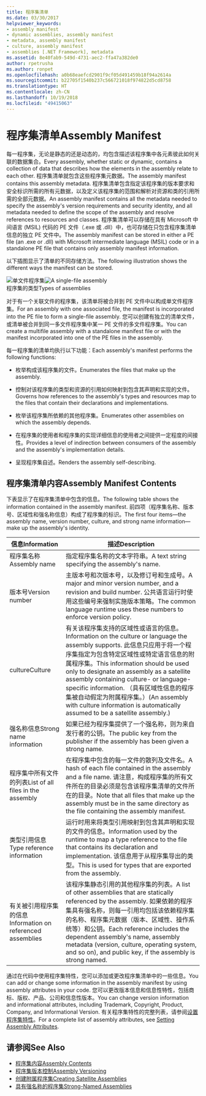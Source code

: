```yaml
---
title: 程序集清单
ms.date: 03/30/2017
helpviewer_keywords:
- assembly manifest
- dynamic assemblies, assembly manifest
- metadata, assembly manifest
- culture, assembly manifest
- assemblies [.NET Framework], metadata
ms.assetid: 8e40fab9-549d-4731-aec2-ffa47a382de0
author: rpetrusha
ms.author: ronpet
ms.openlocfilehash: a0b68eaefcd2901f9cf05d491459b18f94a2614a
ms.sourcegitcommit: b22705f1540b237c566721018f974822d5cd8758
ms.translationtype: HT
ms.contentlocale: zh-CN
ms.lasthandoff: 10/19/2018
ms.locfileid: "49415063"
---
```

# <a name="assembly-manifest"></a><span data-ttu-id="8931e-102">程序集清单</span><span class="sxs-lookup"><span data-stu-id="8931e-102">Assembly Manifest</span></span>
<span data-ttu-id="8931e-103">每一程序集，无论是静态的还是动态的，均包含描述该程序集中各元素彼此如何关联的数据集合。</span><span class="sxs-lookup"><span data-stu-id="8931e-103">Every assembly, whether static or dynamic, contains a collection of data that describes how the elements in the assembly relate to each other.</span></span> <span data-ttu-id="8931e-104">程序集清单就包含这些程序集元数据。</span><span class="sxs-lookup"><span data-stu-id="8931e-104">The assembly manifest contains this assembly metadata.</span></span> <span data-ttu-id="8931e-105">程序集清单包含指定该程序集的版本要求和安全标识所需的所有元数据，以及定义该程序集的范围和解析对资源和类的引用所需的全部元数据。</span><span class="sxs-lookup"><span data-stu-id="8931e-105">An assembly manifest contains all the metadata needed to specify the assembly's version requirements and security identity, and all metadata needed to define the scope of the assembly and resolve references to resources and classes.</span></span> <span data-ttu-id="8931e-106">程序集清单可以存储在具有 Microsoft 中间语言 (MSIL) 代码的 PE 文件（.exe 或 .dll）中，也可存储在只包含程序集清单信息的独立 PE 文件中。</span><span class="sxs-lookup"><span data-stu-id="8931e-106">The assembly manifest can be stored in either a PE file (an .exe or .dll) with Microsoft intermediate language (MSIL) code or in a standalone PE file that contains only assembly manifest information.</span></span>  
  
 <span data-ttu-id="8931e-107">以下插图显示了清单的不同存储方法。</span><span class="sxs-lookup"><span data-stu-id="8931e-107">The following illustration shows the different ways the manifest can be stored.</span></span>  
  
 <span data-ttu-id="8931e-108">![单文件程序集](../../../docs/framework/app-domains/media/assemblytypes.gif "assemblytypes")</span><span class="sxs-lookup"><span data-stu-id="8931e-108">![A single&#45;file assembly](../../../docs/framework/app-domains/media/assemblytypes.gif "assemblytypes")</span></span>  
<span data-ttu-id="8931e-109">程序集的类型</span><span class="sxs-lookup"><span data-stu-id="8931e-109">Types of assemblies</span></span>  
  
 <span data-ttu-id="8931e-110">对于有一个关联文件的程序集，该清单将被合并到 PE 文件中以构成单文件程序集。</span><span class="sxs-lookup"><span data-stu-id="8931e-110">For an assembly with one associated file, the manifest is incorporated into the PE file to form a single-file assembly.</span></span> <span data-ttu-id="8931e-111">您可以创建有独立的清单文件，或清单被合并到同一多文件程序集中某一 PE 文件的多文件程序集。</span><span class="sxs-lookup"><span data-stu-id="8931e-111">You can create a multifile assembly with a standalone manifest file or with the manifest incorporated into one of the PE files in the assembly.</span></span>  
  
 <span data-ttu-id="8931e-112">每一程序集的清单均执行以下功能：</span><span class="sxs-lookup"><span data-stu-id="8931e-112">Each assembly's manifest performs the following functions:</span></span>  
  
-   <span data-ttu-id="8931e-113">枚举构成该程序集的文件。</span><span class="sxs-lookup"><span data-stu-id="8931e-113">Enumerates the files that make up the assembly.</span></span>  
  
-   <span data-ttu-id="8931e-114">控制对该程序集的类型和资源的引用如何映射到包含其声明和实现的文件。</span><span class="sxs-lookup"><span data-stu-id="8931e-114">Governs how references to the assembly's types and resources map to the files that contain their declarations and implementations.</span></span>  
  
-   <span data-ttu-id="8931e-115">枚举该程序集所依赖的其他程序集。</span><span class="sxs-lookup"><span data-stu-id="8931e-115">Enumerates other assemblies on which the assembly depends.</span></span>  
  
-   <span data-ttu-id="8931e-116">在程序集的使用者和程序集的实现详细信息的使用者之间提供一定程度的间接性。</span><span class="sxs-lookup"><span data-stu-id="8931e-116">Provides a level of indirection between consumers of the assembly and the assembly's implementation details.</span></span>  
  
-   <span data-ttu-id="8931e-117">呈现程序集自述。</span><span class="sxs-lookup"><span data-stu-id="8931e-117">Renders the assembly self-describing.</span></span>  
  
## <a name="assembly-manifest-contents"></a><span data-ttu-id="8931e-118">程序集清单内容</span><span class="sxs-lookup"><span data-stu-id="8931e-118">Assembly Manifest Contents</span></span>  
 <span data-ttu-id="8931e-119">下表显示了在程序集清单中包含的信息。</span><span class="sxs-lookup"><span data-stu-id="8931e-119">The following table shows the information contained in the assembly manifest.</span></span> <span data-ttu-id="8931e-120">前四项（程序集名称、版本号、区域性和强名称信息）构成了程序集的标识。</span><span class="sxs-lookup"><span data-stu-id="8931e-120">The first four items—the assembly name, version number, culture, and strong name information—make up the assembly's identity.</span></span>  
  
|<span data-ttu-id="8931e-121">信息</span><span class="sxs-lookup"><span data-stu-id="8931e-121">Information</span></span>|<span data-ttu-id="8931e-122">描述</span><span class="sxs-lookup"><span data-stu-id="8931e-122">Description</span></span>|  
|-----------------|-----------------|  
|<span data-ttu-id="8931e-123">程序集名称</span><span class="sxs-lookup"><span data-stu-id="8931e-123">Assembly name</span></span>|<span data-ttu-id="8931e-124">指定程序集名称的文本字符串。</span><span class="sxs-lookup"><span data-stu-id="8931e-124">A text string specifying the assembly's name.</span></span>|  
|<span data-ttu-id="8931e-125">版本号</span><span class="sxs-lookup"><span data-stu-id="8931e-125">Version number</span></span>|<span data-ttu-id="8931e-126">主版本号和次版本号，以及修订号和生成号。</span><span class="sxs-lookup"><span data-stu-id="8931e-126">A major and minor version number, and a revision and build number.</span></span> <span data-ttu-id="8931e-127">公共语言运行时使用这些编号来强制实施版本策略。</span><span class="sxs-lookup"><span data-stu-id="8931e-127">The common language runtime uses these numbers to enforce version policy.</span></span>|  
|<span data-ttu-id="8931e-128">culture</span><span class="sxs-lookup"><span data-stu-id="8931e-128">Culture</span></span>|<span data-ttu-id="8931e-129">有关该程序集支持的区域性或语言的信息。</span><span class="sxs-lookup"><span data-stu-id="8931e-129">Information on the culture or language the assembly supports.</span></span> <span data-ttu-id="8931e-130">此信息只应用于将一个程序集指定为包含特定区域性或特定语言信息的附属程序集。</span><span class="sxs-lookup"><span data-stu-id="8931e-130">This information should be used only to designate an assembly as a satellite assembly containing culture- or language-specific information.</span></span> <span data-ttu-id="8931e-131">（具有区域性信息的程序集被自动假定为附属程序集。）</span><span class="sxs-lookup"><span data-stu-id="8931e-131">(An assembly with culture information is automatically assumed to be a satellite assembly.)</span></span>|  
|<span data-ttu-id="8931e-132">强名称信息</span><span class="sxs-lookup"><span data-stu-id="8931e-132">Strong name information</span></span>|<span data-ttu-id="8931e-133">如果已经为程序集提供了一个强名称，则为来自发行者的公钥。</span><span class="sxs-lookup"><span data-stu-id="8931e-133">The public key from the publisher if the assembly has been given a strong name.</span></span>|  
|<span data-ttu-id="8931e-134">程序集中所有文件的列表</span><span class="sxs-lookup"><span data-stu-id="8931e-134">List of all files in the assembly</span></span>|<span data-ttu-id="8931e-135">在程序集中包含的每一文件的散列及文件名。</span><span class="sxs-lookup"><span data-stu-id="8931e-135">A hash of each file contained in the assembly and a file name.</span></span> <span data-ttu-id="8931e-136">请注意，构成程序集的所有文件所在的目录必须是包含该程序集清单的文件所在的目录。</span><span class="sxs-lookup"><span data-stu-id="8931e-136">Note that all files that make up the assembly must be in the same directory as the file containing the assembly manifest.</span></span>|  
|<span data-ttu-id="8931e-137">类型引用信息</span><span class="sxs-lookup"><span data-stu-id="8931e-137">Type reference information</span></span>|<span data-ttu-id="8931e-138">运行时用来将类型引用映射到包含其声明和实现的文件的信息。</span><span class="sxs-lookup"><span data-stu-id="8931e-138">Information used by the runtime to map a type reference to the file that contains its declaration and implementation.</span></span> <span data-ttu-id="8931e-139">该信息用于从程序集导出的类型。</span><span class="sxs-lookup"><span data-stu-id="8931e-139">This is used for types that are exported from the assembly.</span></span>|  
|<span data-ttu-id="8931e-140">有关被引用程序集的信息</span><span class="sxs-lookup"><span data-stu-id="8931e-140">Information on referenced assemblies</span></span>|<span data-ttu-id="8931e-141">该程序集静态引用的其他程序集的列表。</span><span class="sxs-lookup"><span data-stu-id="8931e-141">A list of other assemblies that are statically referenced by the assembly.</span></span> <span data-ttu-id="8931e-142">如果依赖的程序集具有强名称，则每一引用均包括该依赖程序集的名称、程序集元数据（版本、区域性、操作系统等）和公钥。</span><span class="sxs-lookup"><span data-stu-id="8931e-142">Each reference includes the dependent assembly's name, assembly metadata (version, culture, operating system, and so on), and public key, if the assembly is strong named.</span></span>|  
  
 <span data-ttu-id="8931e-143">通过在代码中使用程序集特性，您可以添加或更改程序集清单中的一些信息。</span><span class="sxs-lookup"><span data-stu-id="8931e-143">You can add or change some information in the assembly manifest by using assembly attributes in your code.</span></span> <span data-ttu-id="8931e-144">您可以更改版本信息和信息性特性，包括商标、版权、产品、公司和信息性版本。</span><span class="sxs-lookup"><span data-stu-id="8931e-144">You can change version information and informational attributes, including Trademark, Copyright, Product, Company, and Informational Version.</span></span> <span data-ttu-id="8931e-145">有关程序集特性的完整列表，请参阅[设置程序集特性](../../../docs/framework/app-domains/set-assembly-attributes.md)。</span><span class="sxs-lookup"><span data-stu-id="8931e-145">For a complete list of assembly attributes, see [Setting Assembly Attributes](../../../docs/framework/app-domains/set-assembly-attributes.md).</span></span>  
  
## <a name="see-also"></a><span data-ttu-id="8931e-146">请参阅</span><span class="sxs-lookup"><span data-stu-id="8931e-146">See Also</span></span>  
- [<span data-ttu-id="8931e-147">程序集内容</span><span class="sxs-lookup"><span data-stu-id="8931e-147">Assembly Contents</span></span>](../../../docs/framework/app-domains/assembly-contents.md)  
- [<span data-ttu-id="8931e-148">程序集版本控制</span><span class="sxs-lookup"><span data-stu-id="8931e-148">Assembly Versioning</span></span>](../../../docs/framework/app-domains/assembly-versioning.md)  
- [<span data-ttu-id="8931e-149">创建附属程序集</span><span class="sxs-lookup"><span data-stu-id="8931e-149">Creating Satellite Assemblies</span></span>](../../../docs/framework/resources/creating-satellite-assemblies-for-desktop-apps.md)  
- [<span data-ttu-id="8931e-150">具有强名称的程序集</span><span class="sxs-lookup"><span data-stu-id="8931e-150">Strong-Named Assemblies</span></span>](../../../docs/framework/app-domains/strong-named-assemblies.md)

